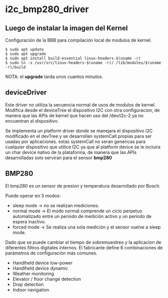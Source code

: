 # i2c_bmp280_driver

## Luego de instalar la imagen del Kernel
Configuración de la BBB para compilación local de modulos de kernel.
```
$ sudo apt update
$ sudo apt upgrade
$ sudo apt install build-essential linux-headers-$(uname -r)
$ sudo ln -s /usr/src/linux-headers-$(uname -r)/ /lib/modules/$(uname -r)/build
```
NOTA: el **upgrade** tarda unos cuantos minutos.

## deviceDriver
Este driver no utiliza la secuencia normal de usos de modulos de kernel. Modifica desde el deviceTree el dispositivo I2C con otra configuracion, de manera que las APIs de kernel que hacen uso del /dev/i2c-2 ya no encuentran al dispositivo.

Se implementa un platform driver donde se manejara el dispositivo I2C modificado en el devTree y se desarrollan systemCall propias para ser usadas por aplicaciones.
estas systemCall no seran genericas para cualquier dispositivo que utilice I2C ya que al platform device se le incluira un char device nativo de la plataforma, de manera que las APIs desarrolladas solo serviran para el sensor **bmp280**

## BMP280 
El bmp280 es un sensor de presion y temperatura desarrollado por Bosch.

Puede operar en 3 modos:
+ sleep mode -> no se realizan mediciones.
+ normal mode -> El modo normal comprende un ciclo perpetuo automatizado entre un período de medición activo y un período de espera inactivo.
+ forced mode -> Se realiza una sola medición y el sensor vuelve a sleep mode.

Dado que se puede cambiar el tiempo de sobremuestreo y la aplicacion de diferentes filtros digitales internos. El fabricante define 6 combinaciones de parámetros de configuración más comunes.
+ Handlheld device low-power
+ Handlheld device dynamic
+ Weather monitoring
+ Elevator / floor change detection
+ Drop detection
+ Indoor navigation